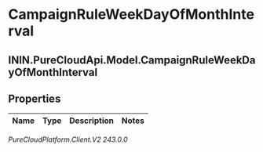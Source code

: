 # CampaignRuleWeekDayOfMonthInterval

## ININ.PureCloudApi.Model.CampaignRuleWeekDayOfMonthInterval

## Properties

|Name | Type | Description | Notes|
|------------ | ------------- | ------------- | -------------|



_PureCloudPlatform.Client.V2 243.0.0_
